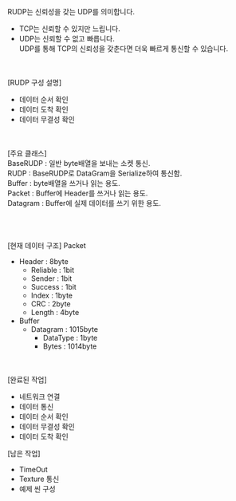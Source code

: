 RUDP는 신뢰성을 갖는 UDP를 의미합니다.
 - TCP는 신뢰할 수 있지만 느립니다.  
 - UDP는 신뢰할 수 없고 빠릅니다.  
UDP를 통해 TCP의 신뢰성을 갖춘다면 더욱 빠르게 통신할 수 있습니다.
<br/><br/><br/>

[RUDP 구성 설명]
 - 데이터 순서 확인
 - 데이터 도착 확인
 - 데이터 무결성 확인
<br/><br/><br/>

[주요 클래스]  
BaseRUDP : 일반 byte배열을 보내는 소켓 통신.  
RUDP : BaseRUDP로 DataGram을 Serialize하여 통신함.  
Buffer : byte배열을 쓰거나 읽는 용도.  
Packet : Buffer에 Header를 쓰거나 읽는 용도.  
Datagram : Buffer에 실제 데이터를 쓰기 위한 용도.  
<br/><br/><br/>

[현재 데이터 구조]
Packet
 - Header : 8byte
    - Reliable : 1bit
    - Sender : 1bit
    - Success : 1bit
    - Index : 1byte
    - CRC : 2byte
    - Length : 4byte
 - Buffer
    - Datagram : 1015byte
        - DataType : 1byte
        - Bytes : 1014byte
<br/><br/><br/>

[완료된 작업]
 - 네트워크 연결
 - 데이터 통신
 - 데이터 순서 확인
 - 데이터 무결성 확인
 - 데이터 도착 확인
  
  
[남은 작업]
 - TimeOut
 - Texture 통신
 - 예제 씬 구성
